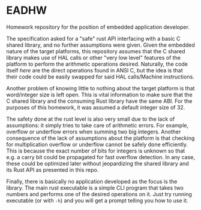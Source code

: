 # EADHW
Homework repository for the position of embedded application developer.

The specification asked for a "safe" rust API interfacing with a basic C shared library, and no further assumptions were given.
Given the embedded nature of the target platforms, this repository assumes that the C shared library makes use of HAL calls or
other "very low level" features of the platform to perform the arithmetic operations desired.
Naturally, the code itself _here_ are the direct operations found in ANSI C, but the idea is that their code could be
easily swapped for said HAL calls/Machine instructions.

Another problem of knowing little to nothing about the target platform is that word/integer size is left open.
This is vital information to make sure that the C shared library and the consuming Rust library have the same ABI.
For the purposes of this homework, it was assumed a default integer size of 32.

The safety done at the rust level is also very small due to the lack of assumptions: it simply tries to take care of arithmetic errors.
For example, overflow or underflow errors when summing two big integers.
Another consequence of the lack of assumptions about the platform is that checking for multiplication overflow or underflow cannot be safely
done efficiently.
This is because the exact number of bits for integers is unknown so that e.g. a carry bit could be propagated for fast overflow detection.
In any case, these could be optimized later without jeopardizing the shared library and its Rust API as presented in this repo.

Finally, there is basically no application developed as the focus is the library.
The main rust executable is a simple CLI program that takes two numbers and performs one of the desired operations on it.
Just try running executable (or with `-h`) and you will get a prompt telling you how to use it.